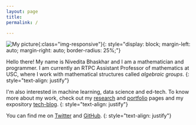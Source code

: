 ```yaml
---
layout: page
title: 
permalink: /

---
```



![My picture](https://avatars3.githubusercontent.com/u/54605543?s=400){:class="img-responsive"}{: style="display: block; margin-left: auto; margin-right: auto; border-radius: 25%;"}

Hello there! My name is Nivedita Bhaskhar and I am a mathematician and programmer. I am currently an RTPC Assistant Professor of mathematics at USC, where I work with mathematical structures called _algebraic groups_. 
{: style="text-align: justify"}


I'm also interested in machine learning, data science and ed-tech. To know more about my work, check out my [research](/research_math) and [portfolio](/portfolio) pages and my expository [tech-blog](/blog).
{: style="text-align: justify"}


You can find me on [Twitter](https://twitter.com/techoverdinner) and [GitHub](https://github.com/nivbhaskhar).
{: style="text-align: justify"}









